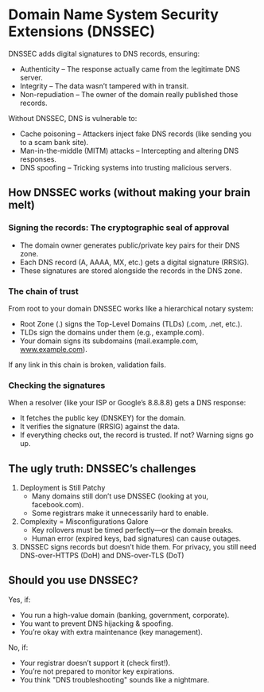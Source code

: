 # Domain Name System Security Extensions (DNSSEC)

DNSSEC adds digital signatures to DNS records, ensuring:

* Authenticity – The response actually came from the legitimate DNS server.
* Integrity – The data wasn’t tampered with in transit.
* Non-repudiation – The owner of the domain really published those records.

Without DNSSEC, DNS is vulnerable to:

* Cache poisoning – Attackers inject fake DNS records (like sending you to a scam bank site).
* Man-in-the-middle (MITM) attacks – Intercepting and altering DNS responses.
* DNS spoofing – Tricking systems into trusting malicious servers.

## How DNSSEC works (without making your brain melt)

### Signing the records: The cryptographic seal of approval

* The domain owner generates public/private key pairs for their DNS zone.
* Each DNS record (A, AAAA, MX, etc.) gets a digital signature (RRSIG).
* These signatures are stored alongside the records in the DNS zone.

### The chain of trust 

From root to your domain DNSSEC works like a hierarchical notary system:

* Root Zone (.) signs the Top-Level Domains (TLDs) (.com, .net, etc.).
* TLDs sign the domains under them (e.g., example.com).
* Your domain signs its subdomains (mail.example.com, www.example.com).

If any link in this chain is broken, validation fails.

### Checking the signatures

When a resolver (like your ISP or Google’s 8.8.8.8) gets a DNS response:

* It fetches the public key (DNSKEY) for the domain.
* It verifies the signature (RRSIG) against the data.
* If everything checks out, the record is trusted. If not? Warning signs go up.

## The ugly truth: DNSSEC’s challenges

1. Deployment is Still Patchy
   * Many domains still don’t use DNSSEC (looking at you, facebook.com).
   * Some registrars make it unnecessarily hard to enable.
2. Complexity = Misconfigurations Galore
   * Key rollovers must be timed perfectly—or the domain breaks.
   * Human error (expired keys, bad signatures) can cause outages.
3. DNSSEC signs records but doesn’t hide them. For privacy, you still need DNS-over-HTTPS (DoH) and DNS-over-TLS (DoT)

## Should you use DNSSEC?

Yes, if:

* You run a high-value domain (banking, government, corporate).
* You want to prevent DNS hijacking & spoofing.
* You’re okay with extra maintenance (key management).

No, if:

* Your registrar doesn’t support it (check first!).
* You’re not prepared to monitor key expirations.
* You think "DNS troubleshooting" sounds like a nightmare.
